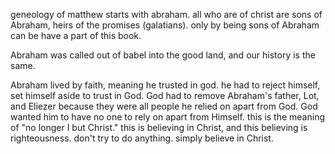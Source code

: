 geneology of matthew starts with abraham. all who are of christ are sons of Abraham,
heirs of the promises (galatians). only by being sons of Abraham can be have a part
of this book.

Abraham was called out of babel into the good land, and our history is the same.

Abraham lived by faith, meaning he trusted in god. he had to reject himself, set himself
aside to trust in God. God had to remove Abraham's father, Lot, and Eliezer because they were all people he relied on apart from God. God wanted him to have no one to rely on apart from Himself. this is the meaning of "no longer I but Christ." this is believing in Christ, and this believing is righteousness. don't try to do anything. simply believe in Christ.
